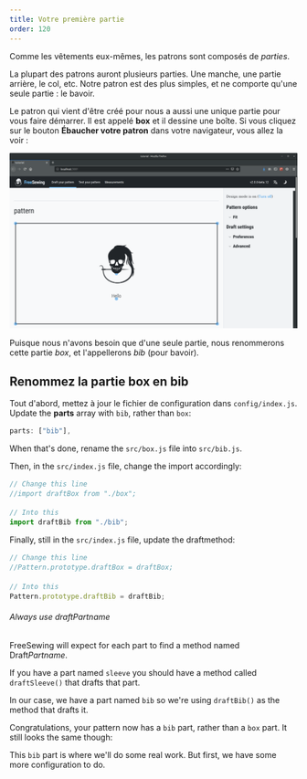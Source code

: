 ```yaml
---
title: Votre première partie
order: 120
---
```


Comme les vêtements eux-mêmes, les patrons sont composés de *parties*.

La plupart des patrons auront plusieurs parties. Une manche, une partie arrière, le col, etc. Notre patron est des plus simples, et ne comporte qu'une seule partie : le bavoir.

Le patron qui vient d'être créé pour nous a aussi une unique partie pour vous faire démarrer. Il est appelé **box** et il dessine une boîte. Si vous cliquez sur le bouton **Ébaucher votre patron** dans votre navigateur, vous allez la voir :

![The default pattern with its box part](./step1.png)

Puisque nous n'avons besoin que d'une seule partie, nous renommerons cette partie *box*, et l'appellerons *bib* (pour bavoir).

## Renommez la partie box en bib

Tout d'abord, mettez à jour le fichier de configuration dans `config/index.js`. Update the **parts** array with `bib`, rather than `box`:

```js
parts: ["bib"],
```

When that's done, rename the `src/box.js` file into `src/bib.js`.

Then, in the `src/index.js` file, change the import accordingly:

```js
// Change this line
//import draftBox from "./box";

// Into this
import draftBib from "./bib";
```

Finally, still in the `src/index.js` file, update the draftmethod:

```js
// Change this line
//Pattern.prototype.draftBox = draftBox;

// Into this
Pattern.prototype.draftBib = draftBib;
```

<tip>

###### Always use draftPartname

FreeSewing will expect for each part to find a method named Draft*Partname*.

If you have a part named `sleeve` you should have a method called `draftSleeve()` that drafts that part.

In our case, we have a part named `bib` so we're using `draftBib()` as the method that drafts it.

</Tip>

Congratulations, your pattern now has a `bib` part, rather than a `box` part. It still looks the same though:

<example pattern="tutorial" part="step1" caption="Our bib part, which is the renamed box part" />

This `bib` part is where we'll do some real work. But first, we have some more configuration to do.